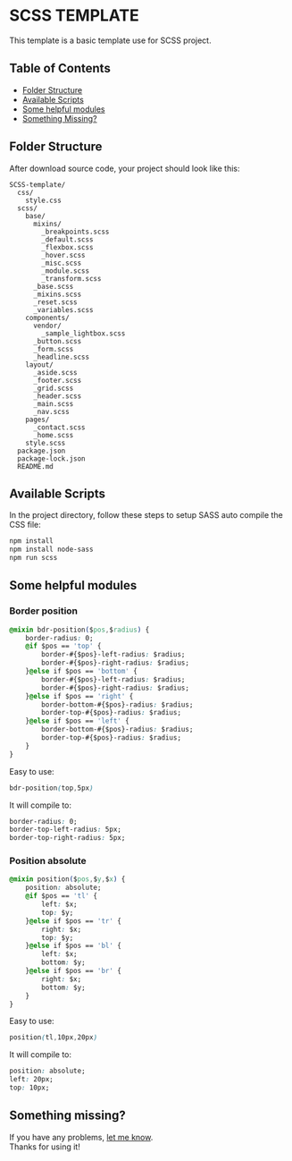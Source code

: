 # SCSS TEMPLATE
This template is a basic template use for SCSS project.

## Table of Contents
- [Folder Structure](#folder-structure)
- [Available Scripts](#available-scripts)
- [Some helpful modules](#Some-helpful-modules)
- [Something Missing?](#something-missing)

## Folder Structure

After download source code, your project should look like this:

```
SCSS-template/
  css/
    style.css
  scss/
    base/
      mixins/
        _breakpoints.scss
        _default.scss
        _flexbox.scss
        _hover.scss
        _misc.scss
        _module.scss
        _transform.scss
      _base.scss
      _mixins.scss
      _reset.scss
      _variables.scss
    components/
      vendor/
        _sample_lightbox.scss
      _button.scss
      _form.scss
      _headline.scss
    layout/
      _aside.scss
      _footer.scss
      _grid.scss
      _header.scss
      _main.scss
      _nav.scss
    pages/
      _contact.scss
      _home.scss
    style.scss
  package.json
  package-lock.json
  README.md
```

## Available Scripts
In the project directory, follow these steps to setup SASS auto compile the CSS file:

```sh
npm install
npm install node-sass
npm run scss
```

## Some helpful modules
### Border position
```css
@mixin bdr-position($pos,$radius) {
    border-radius: 0;
    @if $pos == 'top' {
        border-#{$pos}-left-radius: $radius;
        border-#{$pos}-right-radius: $radius;
    }@else if $pos == 'bottom' {
        border-#{$pos}-left-radius: $radius;
        border-#{$pos}-right-radius: $radius;
    }@else if $pos == 'right' {
        border-bottom-#{$pos}-radius: $radius;
        border-top-#{$pos}-radius: $radius;
    }@else if $pos == 'left' {
        border-bottom-#{$pos}-radius: $radius;
        border-top-#{$pos}-radius: $radius;
    }
}
```

Easy to use:
```css
bdr-position(top,5px)
```

It will compile to:
```css
border-radius: 0;
border-top-left-radius: 5px;
border-top-right-radius: 5px;
```

### Position absolute
```css
@mixin position($pos,$y,$x) {
    position: absolute;
    @if $pos == 'tl' {
        left: $x;
        top: $y;
    }@else if $pos == 'tr' {
        right: $x;
        top: $y;
    }@else if $pos == 'bl' {
        left: $x;
        bottom: $y;
    }@else if $pos == 'br' {
        right: $x;
        bottom: $y;
    }
}
```

Easy to use:
```css
position(tl,10px,20px)
```

It will compile to:
```css
position: absolute;
left: 20px;
top: 10px;
```

## Something missing?

If you have any problems, [let me know](https://github.com/hocwebchuan/SCSS-template/issues).<br>
Thanks for using it!
